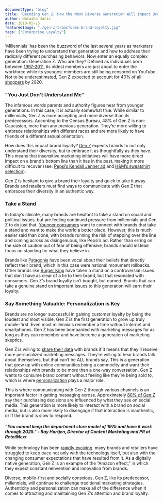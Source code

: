 ```yaml
---
documentType: "blog"
title: "Decoding Gen Z: How the Most Diverse Generation Will Impact Brand Loyalty"
author: Natasha Janic
date: 2018-05-25
featuredImage: "./gen-z-transforms-brand-loyalty.jpg"
tags: ["Enterprise Loyalty"]
---
```


‘Millennials’ has been the buzzword of the last several years as marketers have been trying to understand that generation and how to address their radically different purchasing behaviors. Now enter an equally complex generation: Generation Z. Who are they? Defined as individuals born between [1997-2011](http://www.pewresearch.org/fact-tank/2018/03/01/defining-generations-where-millennials-end-and-post-millennials-begin/), its oldest members are just about to enter the workforce while its youngest members are still being censored on YouTube. Not to be underestimated, Gen Z expected to account for [40% of all shoppers](https://www.retaildive.com/news/how-gen-z-is-driving-a-cultural-shift-in-retail-branding/521439/) by 2020.

### "You Just Don't Understand Me"

The infamous words parents and authority figures hear from younger generations. In this case, it is actually somewhat true. While similar to millennials, Gen Z is more accepting and more diverse than its predecessors. According to the Census Bureau, 48% of Gen Z is non-Caucasian, more than any previous generation. They’re more willing to embrace relationships with different races and are more likely to have friends of a different sexual orientation.

How does this impact brand loyalty? [Gen Z](https://www.hatchloyalty.com/blog/customer-engagement-trends-2018-the-age-of-the-consumer/) expects brands to not only understand their diversity, but to embrace it as thoughtfully as they have. This means that insensitive marketing initiatives will have more direct impact on a brand’s bottom line than it has in the past, making it more difficult to recover (see: [Pepsi’s Kendall Jenner ad](https://www.wired.com/2017/04/pepsi-ad-internet-response/) and [H&M’s sweatshirt selection](https://www.usatoday.com/story/money/retail/2018/01/17/after-monkey-hoodie-scandal-h-m-hires-diversity-leader/1039748001/)).

Gen Z is hesitant to give a brand their loyalty and quick to take it away. Brands and retailers must find ways to communicate with Gen Z that embraces their diversity in an authentic way.

### Take a Stand

In today’s climate, many brands are hesitant to take a stand on social and political issues, but are feeling continued pressure from millennials and Gen Z to do just that. [Younger consumers](https://www.retaildive.com/news/how-gen-z-is-driving-a-cultural-shift-in-retail-branding/521439/) want to connect with brands that take a stand and want to make the world a better place. However, this is much easier said than done, with brands running the risk of stepping over the line and coming across as disingenuous, like Pepsi’s ad. Rather than erring on the side of caution out of fear of being offensive, brands should instead focus on standing for what they believe in.

Brands like [Patagonia](https://www.washingtonpost.com/news/morning-mix/wp/2017/12/05/the-president-stole-your-land-patagonia-rei-blast-trump-on-national-monument-rollbacks/?utm_term=.bd514539f726) have been vocal about their beliefs that directly reflect their brand, which in this case were national monument rollbacks. Other brands like [Burger King](http://time.com/4993403/burger-king-anti-bullying-psa/) have taken a stand on a controversial issues that don’t have as clear of a tie to their brand, but that resonated with consumers. Gen Z’s brand loyalty isn’t bought, but earned. Brands that can take a genuine stand on important issues to this generation will earn their loyalty.

### Say Something Valuable: Personalization is Key

Brands are no longer successful in gaining customer loyalty by being the loudest and most visible. Gen Z is the first generation to grow up truly mobile-first. Even most millennials remember a time without internet and smartphones. Gen Z has been bombarded with marketing messages for as long as they can remember and have become a generation of marketing skeptics.

Gen Z is willing to [share their data](http://www.adweek.com/digital/the-amazing-guest-test-mind-your-manners-and-make-gen-z-love-your-brand/) with brands if it means that they’ll receive more personalized marketing messages. They’re willing to hear brands talk about themselves, but that can’t be ALL brands say. This is a generation that grew up with online communities being a commodity and want their relationships with brands to be more than a one-way conversation. Gen Z wants to consume brand content without feeling like they’re being sold to, which is where [personalization](https://www.hatchloyalty.com/blog/from-personas-to-personalization-people-based-marketing/) plays a major role.

This is where communicating with Gen Z through various channels is an important factor in getting messaging across. Approximately [80% of Gen Z](https://www.retaildive.com/news/study-80-of-gen-z-purchases-influenced-by-social-media/447249/) say their purchasing decisions are influenced by what they see on social media. This generation is more likely to interact with a brand on social media, but is also more likely to disengage if that interaction is inauthentic, or if the brand is slow to respond.

#### *"You cannot keep the department store model of 1975 and have it work through 2025." - Ray Hartjen, Director of Content Marketing and PR at RetailNext*

While technology has been [rapidly evolving](https://www.hatchloyalty.com/blog/unbundling-loyalty-evolving-digital-transformation/), many brands and retailers have struggled to keep pace not only with the technology itself, but also with the changing consumer expectations that have resulted from it. As a digitally native generation, Gen Z is an example of the “Amazon effect,” in which they expect constant reinvention and innovation from brands.

Diverse, mobile-first and socially conscious, Gen Z, like its predecessor, millennials, will continue to challenge traditional marketing strategies. Authenticity and personalization can make all of the difference when it comes to attracting and maintaining Gen Z’s attention and brand loyalty.
